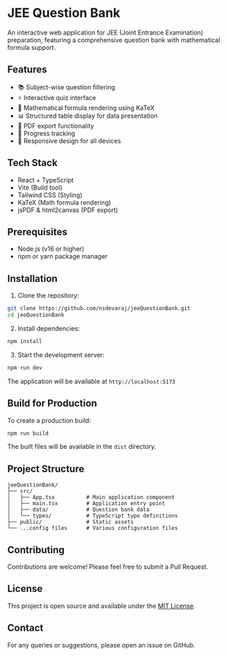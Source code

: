 # JEE Question Bank

An interactive web application for JEE (Joint Entrance Examination) preparation, featuring a comprehensive question bank with mathematical formula support.

## Features

- 📚 Subject-wise question filtering
- ⚡ Interactive quiz interface
- 📐 Mathematical formula rendering using KaTeX
- 📊 Structured table display for data presentation
- 📑 PDF export functionality
- 🎯 Progress tracking
- 📱 Responsive design for all devices

## Tech Stack

- React + TypeScript
- Vite (Build tool)
- Tailwind CSS (Styling)
- KaTeX (Math formula rendering)
- jsPDF & html2canvas (PDF export)

## Prerequisites

- Node.js (v16 or higher)
- npm or yarn package manager

## Installation

1. Clone the repository:
```bash
git clone https://github.com/nsdevaraj/jeeQuestionBank.git
cd jeeQuestionBank
```

2. Install dependencies:
```bash
npm install
```

3. Start the development server:
```bash
npm run dev
```

The application will be available at `http://localhost:5173`

## Build for Production

To create a production build:

```bash
npm run build
```

The built files will be available in the `dist` directory.

## Project Structure

```
jeeQuestionBank/
├── src/
│   ├── App.tsx          # Main application component
│   ├── main.tsx         # Application entry point
│   ├── data/            # Question bank data
│   └── types/           # TypeScript type definitions
├── public/              # Static assets
└── ...config files      # Various configuration files
```

## Contributing

Contributions are welcome! Please feel free to submit a Pull Request.

## License

This project is open source and available under the [MIT License](LICENSE).

## Contact

For any queries or suggestions, please open an issue on GitHub.
